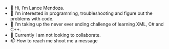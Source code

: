 - 👋 Hi, I’m Lance Mendoza.
- 👀 I’m interested in programming, troubleshooting and figure out the problems with code. 
- 🌱 I’m taking up the never ever ending challenge of learning XML, C# and C++.
- 💞️ Currently I am not looking to collaborate.  
- 📫 How to reach me shoot me a message

<!---
LanceRMendoza/LanceRMendoza is a ✨ special ✨ repository because its `README.md` (this file) appears on your GitHub profile.
You can click the Preview link to take a look at your changes.
--->
